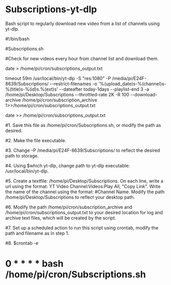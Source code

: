 # Subscriptions-yt-dlp
Bash script to regularly download new video from a list of channels using yt-dlp. 

#!/bin/bash

#Subscriptions.sh

#Check for new videos every hour from channel list and download them.

date > /home/pi/cron/subscriptions_output.txt

timeout 59m /usr/local/bin/yt-dlp -S "res:1080" -P /media/pi/E24F-8639/Subscriptions/ --restrict-filenames -o '%(upload_date)s-%(channel)s-%(title)s-%(id)s.%(ext)s' --dateafter today-1days --playlist-end 3 -a /home/pi/Desktop/Subscriptions --throttled-rate 2K -R 100 --download-archive /home/pi/cron/subscription_archive 1>>/home/pi/cron/subscriptions_output.txt

date >> /home/pi/cron/subscriptions_output.txt

#1. Save this file as /home/pi/cron/Subscriptions.sh, or modify the path as desired. 

#2. Make the file executable.

#3. Change -P /media/pi/E24F-8639/Subscriptions/ to reflect the desired path to storage.

#4. Using $which yt-dlp, change path to yt-dlp executable: /usr/local/bin/yt-dlp.

#5. Create a textfile: /home/pi/Desktop/Subscriptions. On each line, write a url using the format: YT Video Channel:Videos:Play All, "Copy Link". Write the name of the channel using the format: #Channel Name. Modify the path /home/pi/Desktop/Subscriptions to reflect your desktop path.

#6. Modify the path /home/pi/cron/subscription_archive and /home/pi/cron/subscriptions_output.txt to your desired location for log and archive text files, which will be created by the script.  

#7. Set up a scheduled action to run this script using crontab, modify the path and filename as in step 1.

#8. $crontab -e
# 0 * * * * bash /home/pi/cron/Subscriptions.sh

